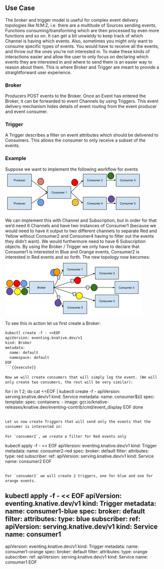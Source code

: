 ## Use Case
The broker and trigger model is useful for complex event delivery topologies like N:M:Z, i.e. there are a multitude of Sources sending events, Functions
consuming/transforming which are then processed by even more functions and so on. It can get a bit unwieldy to keep track of which Channel is having which events. Also, sometimes you might only want to
consume specific types of events. You would have to receive all the events, and throw out the ones you’re not interested in. To make these kinds of interactions easier and allow the
user to only focus on declaring which events they are interested in and where to send them is an easier way to reason about them. This is where Broker and Trigger are meant
to provide a straightforward user experience.

### Broker
Producers POST events to the Broker. Once an Event has entered the Broker, it can be forwarded to event Channels by using Triggers. This event delivery mechanism hides
details of event routing from the event producer and event consumer.

### Trigger
A Trigger describes a filter on event attributes which should be delivered to Consumers. This allows the consumer to only receive a subset of the events.

### Example
Suppose we want to implement the following workflow for events
![broker-eg](./assets/broker-eg.png)

We can implement this with Channel and Subscription, but in order for that we’d need 6 Channels and have two instances of Consumer1 (because we would need to have it output
to two different channels to separate Red and Yellow without Consumer2 and Consumer4 having to filter out the events they didn’t want). We would furthermore need to have 6
Subscription objects. By using the Broker / Trigger we only have to declare that Consumer1 is interested in Blue and Orange events, Consumer2 is interested in Red events and so forth. The new topology now becomes:
![broker](./assets/broker.png)

To see this in action let us first create a Broker:

```
kubectl create -f - <<EOF
apiVersion: eventing.knative.dev/v1
kind: Broker
metadata:
  name: default
  namespace: default
EOF
```{{execute}}

Now we will create consumers that will simply log the event. (We will only create two consumers, the rest will be very similar):

```
for i in 1 2; do
cat <<EOF | kubectl create -f -
apiVersion: serving.knative.dev/v1
kind: Service
metadata:
  name: consumer${i}
spec:
  template:
    spec:
      containers:
        - image: gcr.io/knative-releases/knative.dev/eventing-contrib/cmd/event_display
EOF
done
```{{execute}}

Let us now create Triggers that will send only the events that the consumer is interested in:

For `consumer2`, we create a filter for Red events only

```
kubectl apply -f - << EOF
apiVersion: eventing.knative.dev/v1
kind: Trigger
metadata:
  name: consumer2-red
spec:
  broker: default
  filter:
    attributes:
      type: red
  subscriber:
    ref:
     apiVersion: serving.knative.dev/v1
     kind: Service
     name: consumer2
EOF
```{{execute}}

For `consumer1` we will create 2 triggers, one for blue and one for orange events.

```
kubectl apply -f - << EOF
apiVersion: eventing.knative.dev/v1
kind: Trigger
metadata:
  name: consumer1-blue
spec:
  broker: default
  filter:
    attributes:
      type: blue
  subscriber:
    ref:
     apiVersion: serving.knative.dev/v1
     kind: Service
     name: consumer1
---
apiVersion: eventing.knative.dev/v1
kind: Trigger
metadata:
  name: consumer1-orange
spec:
  broker: default
  filter:
    attributes:
      type: orange
  subscriber:
    ref:
     apiVersion: serving.knative.dev/v1
     kind: Service
     name: consumer1
EOF
```{{execute}}
